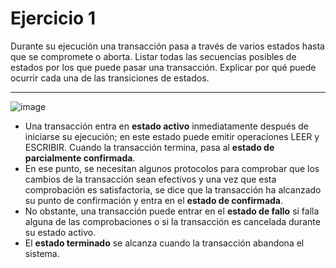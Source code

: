 
# Ejercicio 1
Durante su ejecución una transacción pasa a través de varios estados hasta que se compromete o aborta.
Listar todas las secuencias posibles de estados por los que puede pasar una transacción. Explicar por qué
puede ocurrir cada una de las transiciones de estados.

--- 

![image](https://github.com/user-attachments/assets/b00e90f6-fe89-4371-aba5-f9abccc42008)

- Una transacción entra en **estado activo** inmediatamente después de iniciarse su ejecución; en este estado puede emitir operaciones LEER y ESCRIBIR. Cuando la transacción termina, pasa al **estado de parcialmente confirmada**.
- En ese punto, se necesitan algunos protocolos para comprobar que los cambios de la transacción sean efectivos y una vez que esta comprobación es satisfactoria, se dice que la transacción ha alcanzado su punto de confirmación y entra en el **estado de confirmada**.
- No obstante, una transacción puede entrar en el **estado de fallo** si falla alguna de las comprobaciones o si la transacción es cancelada durante su estado activo.
- El **estado terminado** se alcanza cuando la transacción abandona el sistema.
